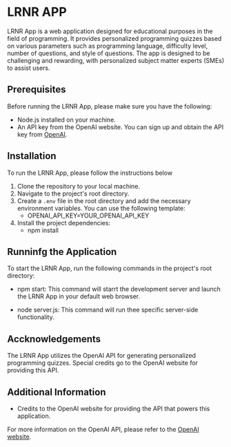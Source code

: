 # LRNR APP
LRNR App is a web application designed for educational purposes in the field of programming. It provides personalized programming quizzes based on various parameters such as programming language, difficulty level, number of questions, and style of questions. The app is designed to be challenging and rewarding, with personalized subject matter experts (SMEs) to assist users.

## Prerequisites
Before running the LRNR App, please make sure you have the following:
- Node.js installed on your machine.
- An API key from the OpenAI website. You can sign up and obtain the API key from [OpenAI](https://openai.com/).

## Installation
To run the LRNR App, please follow the instructions below
  1. Clone the repository to your local machine.
  2. Navigate to the project's root directory.
  3. Create a `.env` file in the root directory and add the necessary environment  variables. You  can use the            following template:
      -  OPENAI_API_KEY=YOUR_OPENAI_API_KEY
  4. Install the project dependencies:
      - npm install
        
## Runninfg the Application
To start the LRNR App, run the following commands in the project's root directory:
-  npm start:
   This command will starrt the development server and launch the LRNR App in your  default web browser.
   
-  node server.js:
   This command will run thee specific server-side functionality.

## Accknowledgements
The LRNR App utilizes the OpenAI API for generating personalized programming quizzes. Special credits go to the OpenAI website for providing this API.

## Additional Information 
-  Credits to the OpenAI website for providing the API that powers this application.

For more information on the OpenAI API, please refer to the [OpenAI website](https://openai.com/).






